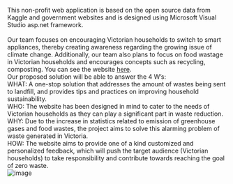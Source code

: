 This non-profit web application is based on the open source data from Kaggle and government websites and is designed using Microsoft Visual Studio asp.net framework. \
\
Our team focuses on encouraging Victorian households to switch to smart appliances, thereby creating awareness regarding the growing issue of climate change. Additionally, our team also plans to focus on food wastage in Victorian households and encourages concepts such as recycling, composting. You can see the website [here](https://envisionagreenlife.azurewebsites.net).\
Our proposed solution will be able to answer the 4 W’s:\
WHAT: A one-stop solution that addresses the amount of wastes being sent to landfill, and provides tips and practices on improving household sustainability.\
WHO: The website has been designed in mind to cater to the needs of Victorian households as they can play a significant part in waste reduction.\
WHY: Due to the increase in statistics related to emission of greenhouse gases and food wastes, the project aims to solve this alarming problem of waste generated in Victoria.\
HOW: The website aims to provide one of a kind customized and personalized feedback, which will push the target audience (Victorian households) to take responsibility and contribute towards reaching the goal of zero waste.\
![image](https://user-images.githubusercontent.com/49183972/82749235-0b426f00-9deb-11ea-8fe1-43e89bbf2c74.png)
